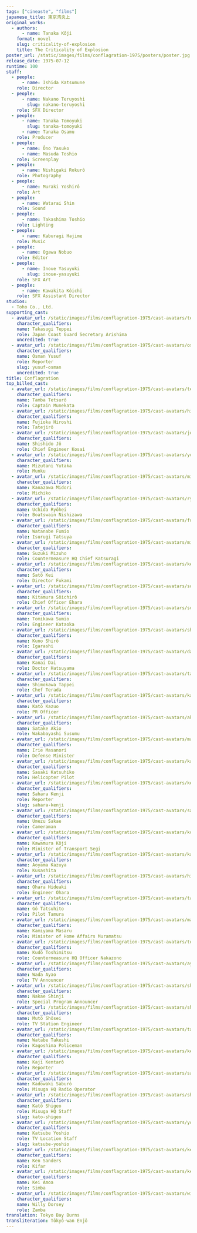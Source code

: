 ```yaml
---
tags: ["cineaste", "films"]
japanese_title: 東京湾炎上
original_works:
  - authors:
      - name: Tanaka Kôji
    format: novel
    slug: criticality-of-explosion
    title: The Criticality of Explosion
poster_url: /static/images/films/conflagration-1975/posters/poster.jpg
release_date: 1975-07-12
runtime: 100
staff:
  - people:
      - name: Ishida Katsumune
    role: Director
  - people:
      - name: Nakano Teruyoshi
        slug: nakano-teruyoshi
    role: SFX Director
  - people:
      - name: Tanaka Tomoyuki
        slug: tanaka-tomoyuki
      - name: Tanaka Osamu
    role: Producer
  - people:
      - name: Ôno Yasuko
      - name: Masuda Toshio
    role: Screenplay
  - people:
      - name: Nishigaki Rokurô
    role: Photography
  - people:
      - name: Muraki Yoshirô
    role: Art
  - people:
      - name: Watarai Shin
    role: Sound
  - people:
      - name: Takashima Toshio
    role: Lighting
  - people:
      - name: Kaburagi Hajime
    role: Music
  - people:
      - name: Ogawa Nobuo
    role: Editor
  - people:
      - name: Inoue Yasuyuki
        slug: inoue-yasuyuki
    role: SFX Art
  - people:
      - name: Kawakita Kôichi
    role: SFX Assistant Director
studios:
  - Toho Co., Ltd.
supporting_cast:
  - avatar_url: /static/images/films/conflagration-1975/cast-avatars/teppei-takasugi-0.jpg
    character_qualifiers:
    name: Takasugi Teppei
    role: Japan Coast Guard Secretary Arishima
    uncredited: true
  - avatar_url: /static/images/films/conflagration-1975/cast-avatars/osman-yusef-0.jpg
    character_qualifiers:
    name: Osman Yusuf
    role: Reporter
    slug: yusuf-osman
    uncredited: true
title: Conflagration
top_billed_cast:
  - avatar_url: /static/images/films/conflagration-1975/cast-avatars/tetsuro-tamba-0.jpg
    character_qualifiers:
    name: Tamba Tetsurô
    role: Captain Munekata
  - avatar_url: /static/images/films/conflagration-1975/cast-avatars/hiroshi-fujioka-0.jpg
    character_qualifiers:
    name: Fujioka Hiroshi
    role: Tatejirô
  - avatar_url: /static/images/films/conflagration-1975/cast-avatars/jo-shishido-0.jpg
    character_qualifiers:
    name: Shishido Jô
    role: Chief Engineer Kosai
  - avatar_url: /static/images/films/conflagration-1975/cast-avatars/yutaka-mizutani-0.jpg
    character_qualifiers:
    name: Mizutani Yutaka
    role: Munku
  - avatar_url: /static/images/films/conflagration-1975/cast-avatars/midori-kanazawa-0.jpg
    character_qualifiers:
    name: Kanazawa Midori
    role: Michiko
  - avatar_url: /static/images/films/conflagration-1975/cast-avatars/ryohei-uchida-0.jpg
    character_qualifiers:
    name: Uchida Ryôhei
    role: Boatswain Nishizawa
  - avatar_url: /static/images/films/conflagration-1975/cast-avatars/fumio-watanabe-0.jpg
    character_qualifiers:
    name: Watanabe Fumio
    role: Isurugi Tatsuya
  - avatar_url: /static/images/films/conflagration-1975/cast-avatars/mizuho-suzuki-0.jpg
    character_qualifiers:
    name: Suzuki Mizuho
    role: Countermeasure HQ Chief Katsuragi
  - avatar_url: /static/images/films/conflagration-1975/cast-avatars/kei-sato-0.jpg
    character_qualifiers:
    name: Satô Kei
    role: Director Fukami
  - avatar_url: /static/images/films/conflagration-1975/cast-avatars/soichiro-kitamura-0.jpg
    character_qualifiers:
    name: Kitamura Sôichirô
    role: Chief Officer Ehara
  - avatar_url: /static/images/films/conflagration-1975/cast-avatars/sumio-tomikawa-0.jpg
    character_qualifiers:
    name: Tomikawa Sumio
    role: Engineer Kataoka
  - avatar_url: /static/images/films/conflagration-1975/cast-avatars/shiro-kuno-0.jpg
    character_qualifiers:
    name: Kuno Shirô
    role: Igarashi
  - avatar_url: /static/images/films/conflagration-1975/cast-avatars/dai-kanai-0.jpg
    character_qualifiers:
    name: Kanai Dai
    role: Doctor Hatsuyama
  - avatar_url: /static/images/films/conflagration-1975/cast-avatars/tappei-shimokawa-0.jpg
    character_qualifiers:
    name: Shimokawa Tappei
    role: Chef Terada
  - avatar_url: /static/images/films/conflagration-1975/cast-avatars/kazuo-kato-0.jpg
    character_qualifiers:
    name: Katô Kazuo
    role: PR Officer
  - avatar_url: /static/images/films/conflagration-1975/cast-avatars/akio-satake-0.jpg
    character_qualifiers:
    name: Satake Akio
    role: Wakabayashi Susumu
  - avatar_url: /static/images/films/conflagration-1975/cast-avatars/masanori-irie-0.jpg
    character_qualifiers:
    name: Irie Masanori
    role: Defense Minister
  - avatar_url: /static/images/films/conflagration-1975/cast-avatars/katsuhiko-sasaki-0.jpg
    character_qualifiers:
    name: Sasaki Katsuhiko
    role: Helicopter Pilot
  - avatar_url: /static/images/films/conflagration-1975/cast-avatars/kenji-sahara-0.jpg
    character_qualifiers:
    name: Sahara Kenji
    role: Reporter
    slug: sahara-kenji
  - avatar_url: /static/images/films/conflagration-1975/cast-avatars/sakae-umezu-0.jpg
    character_qualifiers:
    name: Umezu Sakae
    role: Cameraman
  - avatar_url: /static/images/films/conflagration-1975/cast-avatars/koji-kawamura-0.jpg
    character_qualifiers:
    name: Kawamura Kôji
    role: Minister of Transport Segi
  - avatar_url: /static/images/films/conflagration-1975/cast-avatars/kazuya-aoyama-0.jpg
    character_qualifiers:
    name: Aoyama Kazuya
    role: Kusashita
  - avatar_url: /static/images/films/conflagration-1975/cast-avatars/hideaki-kohara-0.jpg
    character_qualifiers:
    name: Ohara Hideaki
    role: Engineer Ohara
  - avatar_url: /static/images/films/conflagration-1975/cast-avatars/tatsuhito-go-0.jpg
    character_qualifiers:
    name: Gô Tatsuhito
    role: Pilot Tamura
  - avatar_url: /static/images/films/conflagration-1975/cast-avatars/masaru-kamiyama-0.jpg
    character_qualifiers:
    name: Kamiyama Masaru
    role: Minister of Home Affairs Muramatsu
  - avatar_url: /static/images/films/conflagration-1975/cast-avatars/toshimitsu-kudo-0.jpg
    character_qualifiers:
    name: Kudô Toshimitsu
    role: Countermeasure HQ Officer Nakazono
  - avatar_url: /static/images/films/conflagration-1975/cast-avatars/ayao-wada-0.jpg
    character_qualifiers:
    name: Wada Ayao
    role: TV Announcer
  - avatar_url: /static/images/films/conflagration-1975/cast-avatars/shinji-nakae-0.jpg
    character_qualifiers:
    name: Nakae Shinji
    role: Special Program Announcer
  - avatar_url: /static/images/films/conflagration-1975/cast-avatars/shosei-muto-0.jpg
    character_qualifiers:
    name: Mutô Shôsei
    role: TV Station Engineer
  - avatar_url: /static/images/films/conflagration-1975/cast-avatars/takeshi-watabe-0.jpg
    character_qualifiers:
    name: Watabe Takeshi
    role: Kagoshima Policeman
  - avatar_url: /static/images/films/conflagration-1975/cast-avatars/kentaro-kaji-0.jpg
    character_qualifiers:
    name: Kaji Kentarô
    role: Reporter
  - avatar_url: /static/images/films/conflagration-1975/cast-avatars/saburo-kadowaki-0.jpg
    character_qualifiers:
    name: Kadowaki Saburô
    role: Misuga HQ Radio Operator
  - avatar_url: /static/images/films/conflagration-1975/cast-avatars/shigeo-kato-0.jpg
    character_qualifiers:
    name: Katô Shigeo
    role: Misuga HQ Staff
    slug: kato-shigeo
  - avatar_url: /static/images/films/conflagration-1975/cast-avatars/yoshio-katsube-0.jpg
    character_qualifiers:
    name: Katsube Yoshio
    role: TV Location Staff
    slug: katsube-yoshio
  - avatar_url: /static/images/films/conflagration-1975/cast-avatars/ken-sanders-0.jpg
    character_qualifiers:
    name: Ken Sanders
    role: Kifar
  - avatar_url: /static/images/films/conflagration-1975/cast-avatars/kei-amoa-0.jpg
    character_qualifiers:
    name: Kei Amoa
    role: Simba
  - avatar_url: /static/images/films/conflagration-1975/cast-avatars/willy-dorsey-0.jpg
    character_qualifiers:
    name: Willy Dorsey
    role: Zamba
translation: Tokyo Bay Burns
transliteration: Tôkyô-wan Enjô
---
```


